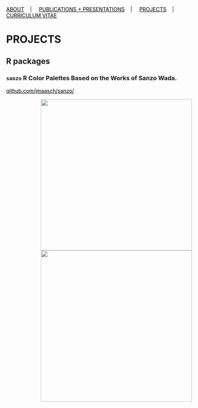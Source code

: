 <div class="topnav">
  <a href="about.html" style="color: rgb(0,0,0)"><font color="000000">ABOUT</font></a>&nbsp;&nbsp;&nbsp;&nbsp;|&nbsp;&nbsp;&nbsp;&nbsp;
  <a href="pubs.html" style="color: rgb(0,0,0)"><font color="000000">PUBLICATIONS + PRESENTATIONS</font></a>&nbsp;&nbsp;&nbsp;&nbsp;|&nbsp;&nbsp;&nbsp;&nbsp;
  <a href="projects.html" style="color: rgb(0,0,0)"><font color="000000">PROJECTS</font></a>&nbsp;&nbsp;&nbsp;&nbsp;|&nbsp;&nbsp;&nbsp;&nbsp;
  <a href="cv.html" style="color: rgb(0,0,0)"><font color="000000">CURRICULUM VITAE</font></a> 
</div>

# PROJECTS

## R packages

### ```sanzo``` R Color Palettes Based on the Works of Sanzo Wada.

<a href="https://github.com/jmaasch/sanzo/" style="color: rgb(0,0,0)"><font color="000000">github.com/jmaasch/sanzo/</font></a>

<img src="https://user-images.githubusercontent.com/50045763/71391244-64ef0500-25d1-11ea-88eb-fff0a54c020c.png" width="410" align="right"/>
<img src="https://user-images.githubusercontent.com/50045763/71449579-865d0780-271d-11ea-9445-c07711d35cc2.png" width="410" align="right"/>
